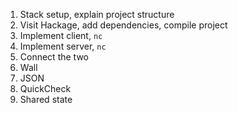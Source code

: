 1. Stack setup, explain project structure
2. Visit Hackage, add dependencies, compile project
4. Implement client, `nc`
5. Implement server, `nc`
6. Connect the two
6. Wall
7. JSON
8. QuickCheck
9. Shared state
